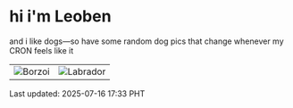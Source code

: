 # hi i'm Leoben

and i like dogs—so have some random dog pics that change whenever my CRON feels like it

|  |  |
|--------|----------|
| ![Borzoi](https://random-dog-vercel.vercel.app/api/random-borzoi?v=1752658388) | ![Labrador](https://random-dog-vercel.vercel.app/api/random-labrador?v=1752658388) |

Last updated: 2025-07-16 17:33 PHT
